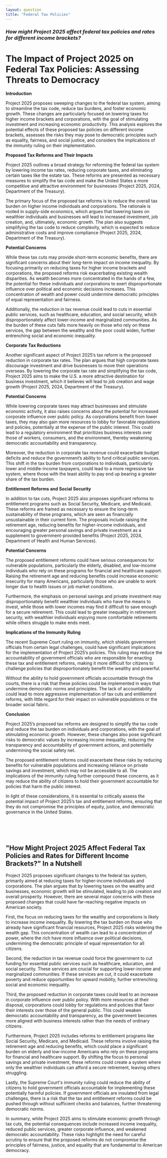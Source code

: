 ```yaml
---
layout: question
title: "Federal Tax Policies"
---
```


### *How might Project 2025 affect federal tax policies and rates for different income brackets?*


# The Impact of Project 2025 on Federal Tax Policies: Assessing Threats to Democracy

**Introduction**

Project 2025 proposes sweeping changes to the federal tax system, aiming to streamline the tax code, reduce tax burdens, and foster economic growth. These changes are particularly focused on lowering taxes for higher income brackets and corporations, with the goal of stimulating investment and increasing economic productivity. This analysis explores the potential effects of these proposed tax policies on different income brackets, assesses the risks they may pose to democratic principles such as equality, fairness, and social justice, and considers the implications of the immunity ruling on their implementation.

**Proposed Tax Reforms and Their Impacts**

Project 2025 outlines a broad strategy for reforming the federal tax system by lowering income tax rates, reducing corporate taxes, and eliminating certain taxes like the estate tax. These reforms are presented as necessary measures to simplify the tax code and make the United States a more competitive and attractive environment for businesses (Project 2025, 2024, Department of the Treasury).

The primary focus of the proposed tax reforms is to reduce the overall tax burden on higher income individuals and corporations. The rationale is rooted in supply-side economics, which argues that lowering taxes on wealthier individuals and businesses will lead to increased investment, job creation, and, ultimately, economic growth. The plan also suggests simplifying the tax code to reduce complexity, which is expected to reduce administrative costs and improve compliance (Project 2025, 2024, Department of the Treasury).

**Potential Concerns**

While these tax cuts may provide short-term economic benefits, there are significant concerns about their long-term impact on income inequality. By focusing primarily on reducing taxes for higher income brackets and corporations, the proposed reforms risk exacerbating existing wealth disparities. As wealth becomes more concentrated in the hands of a few, the potential for these individuals and corporations to exert disproportionate influence over political and economic decisions increases. This concentration of wealth and power could undermine democratic principles of equal representation and fairness.

Additionally, the reduction in tax revenue could lead to cuts in essential public services, such as healthcare, education, and social security, which disproportionately affect lower-income and marginalized communities. As the burden of these cuts falls more heavily on those who rely on these services, the gap between the wealthy and the poor could widen, further entrenching social and economic inequality.

**Corporate Tax Reductions**

Another significant aspect of Project 2025’s tax reform is the proposed reduction in corporate tax rates. The plan argues that high corporate taxes discourage investment and drive businesses to move their operations overseas. By lowering the corporate tax rate and simplifying the tax code, Project 2025 aims to make the U.S. a more attractive destination for business investment, which it believes will lead to job creation and wage growth (Project 2025, 2024, Department of the Treasury).

**Potential Concerns**

While lowering corporate taxes may attract businesses and stimulate economic activity, it also raises concerns about the potential for increased corporate influence over public policy. As corporations benefit from lower taxes, they may also gain more resources to lobby for favorable regulations and policies, potentially at the expense of the public interest. This could lead to a regulatory environment that prioritizes business interests over those of workers, consumers, and the environment, thereby weakening democratic accountability and transparency.

Moreover, the reduction in corporate tax revenue could exacerbate budget deficits and reduce the government’s ability to fund critical public services. This shift in the tax burden from corporations to individuals, particularly lower and middle-income taxpayers, could lead to a more regressive tax system, where those with the least ability to pay end up bearing a greater share of the tax burden.

**Entitlement Reforms and Social Security**

In addition to tax cuts, Project 2025 also proposes significant reforms to entitlement programs such as Social Security, Medicare, and Medicaid. These reforms are framed as necessary to ensure the long-term sustainability of these programs, which are seen as financially unsustainable in their current form. The proposals include raising the retirement age, reducing benefits for higher-income individuals, and encouraging greater personal savings and private investment as a supplement to government-provided benefits (Project 2025, 2024, Department of Health and Human Services).

**Potential Concerns**

The proposed entitlement reforms could have serious consequences for vulnerable populations, particularly the elderly, disabled, and low-income individuals who rely on these programs for financial and healthcare support. Raising the retirement age and reducing benefits could increase economic insecurity for many Americans, particularly those who are unable to work longer due to health issues or job market conditions.

Furthermore, the emphasis on personal savings and private investment may disproportionately benefit wealthier individuals who have the means to invest, while those with lower incomes may find it difficult to save enough for a secure retirement. This could lead to greater inequality in retirement security, with wealthier individuals enjoying more comfortable retirements while others struggle to make ends meet.

**Implications of the Immunity Ruling**

The recent Supreme Court ruling on immunity, which shields government officials from certain legal challenges, could have significant implications for the implementation of Project 2025’s policies. This ruling may reduce the accountability of government officials who are responsible for enacting these tax and entitlement reforms, making it more difficult for citizens to challenge policies that disproportionately benefit the wealthy and powerful.

Without the ability to hold government officials accountable through the courts, there is a risk that these policies could be implemented in ways that undermine democratic norms and principles. The lack of accountability could lead to more aggressive implementation of tax cuts and entitlement reforms, with little regard for their impact on vulnerable populations or the broader social fabric.

**Conclusion**

Project 2025’s proposed tax reforms are designed to simplify the tax code and reduce the tax burden on individuals and corporations, with the goal of stimulating economic growth. However, these changes also pose significant risks to democratic values by increasing income inequality, reducing the transparency and accountability of government actions, and potentially undermining the social safety net.

The proposed entitlement reforms could exacerbate these risks by reducing benefits for vulnerable populations and increasing reliance on private savings and investment, which may not be accessible to all. The implications of the immunity ruling further compound these concerns, as it may reduce the ability of citizens to hold their government accountable for policies that harm the public interest.

In light of these considerations, it is essential to critically assess the potential impact of Project 2025’s tax and entitlement reforms, ensuring that they do not compromise the principles of equity, justice, and democratic governance in the United States.

<br>
<br>
<br>

## <span id="nutshell">"How Might Project 2025 Affect Federal Tax Policies and Rates for Different Income Brackets?" In a Nutshell</span>

Project 2025 proposes significant changes to the federal tax system, primarily aimed at reducing taxes for higher-income individuals and corporations. The plan argues that by lowering taxes on the wealthy and businesses, economic growth will be stimulated, leading to job creation and overall prosperity. However, there are several major concerns with these proposed changes that could have far-reaching negative impacts on American society.

First, the focus on reducing taxes for the wealthy and corporations is likely to increase income inequality. By lowering the tax burden on those who already have significant financial resources, Project 2025 risks widening the wealth gap. This concentration of wealth can lead to a concentration of power, where the rich have more influence over political decisions, undermining the democratic principle of equal representation for all citizens.

Second, the reduction in tax revenue could force the government to cut funding for essential public services such as healthcare, education, and social security. These services are crucial for supporting lower-income and marginalized communities. If these services are cut, it could exacerbate poverty and reduce opportunities for upward mobility, further entrenching social and economic inequality.

Third, the proposed reduction in corporate taxes could lead to an increase in corporate influence over public policy. With more resources at their disposal, corporations could lobby for regulations and policies that favor their interests over those of the general public. This could weaken democratic accountability and transparency, as the government becomes more aligned with business interests rather than the needs of ordinary citizens.

Furthermore, Project 2025 includes reforms to entitlement programs like Social Security, Medicare, and Medicaid. These reforms involve raising the retirement age and reducing benefits, which could place a significant burden on elderly and low-income Americans who rely on these programs for financial and healthcare support. By shifting the focus to personal savings and private investment, these reforms could create a system where only the wealthier individuals can afford a secure retirement, leaving others struggling.

Lastly, the Supreme Court's immunity ruling could reduce the ability of citizens to hold government officials accountable for implementing these potentially harmful policies. If government officials are insulated from legal challenges, there is a risk that the tax and entitlement reforms could be pushed through without sufficient checks and balances, further threatening democratic norms.

In summary, while Project 2025 aims to stimulate economic growth through tax cuts, the potential consequences include increased income inequality, reduced public services, greater corporate influence, and weakened democratic accountability. These risks highlight the need for careful scrutiny to ensure that the proposed reforms do not compromise the principles of fairness, justice, and equality that are fundamental to American democracy.
